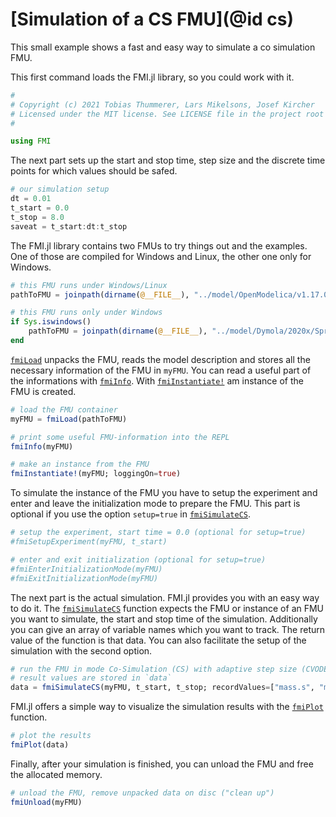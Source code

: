 # [Simulation of a CS FMU](@id cs)

This small example shows a fast and easy way to simulate a co simulation FMU.

This first command loads the FMI.jl library, so you could work with it.

```julia
#
# Copyright (c) 2021 Tobias Thummerer, Lars Mikelsons, Josef Kircher
# Licensed under the MIT license. See LICENSE file in the project root for details.
#

using FMI
```

The next part sets up the start and stop time, step size and the discrete time points for which values should be safed.
```julia
# our simulation setup
dt = 0.01
t_start = 0.0
t_stop = 8.0
saveat = t_start:dt:t_stop
```
The FMI.jl library contains two FMUs to try things out and the examples. One of those are compiled for Windows and Linux, the other one only for Windows.
```julia
# this FMU runs under Windows/Linux
pathToFMU = joinpath(dirname(@__FILE__), "../model/OpenModelica/v1.17.0/SpringFrictionPendulum1D.fmu")

# this FMU runs only under Windows
if Sys.iswindows()
    pathToFMU = joinpath(dirname(@__FILE__), "../model/Dymola/2020x/SpringFrictionPendulum1D.fmu")
end
```
[`fmiLoad`](@ref) unpacks the FMU, reads the model description and stores all the necessary information of the FMU in ```myFMU```. You can read a useful part of the informations with [`fmiInfo`](@ref). With [`fmiInstantiate!`](@ref) am instance of the FMU is created.
```julia
# load the FMU container
myFMU = fmiLoad(pathToFMU)

# print some useful FMU-information into the REPL
fmiInfo(myFMU)

# make an instance from the FMU
fmiInstantiate!(myFMU; loggingOn=true)
```
To simulate the instance of the FMU you have to setup the experiment and enter and leave the initialization mode to prepare the FMU. This part is optional if you use the option ```setup=true``` in [`fmiSimulateCS`](@ref).
```julia
# setup the experiment, start time = 0.0 (optional for setup=true)
#fmiSetupExperiment(myFMU, t_start)

# enter and exit initialization (optional for setup=true)
#fmiEnterInitializationMode(myFMU)
#fmiExitInitializationMode(myFMU)
```
The next part is the actual simulation. FMI.jl provides you with an easy way to do it. The [`fmiSimulateCS`](@ref) function expects the FMU or instance of an FMU you want to simulate, the start and stop time of the simulation. Additionally you can give an array of variable names which you want to track. The return value of the function is that data. You can also facilitate the setup of the simulation with the second option.
```julia
# run the FMU in mode Co-Simulation (CS) with adaptive step size (CVODE) but fixed save points dt,
# result values are stored in `data`
data = fmiSimulateCS(myFMU, t_start, t_stop; recordValues=["mass.s", "mass.v"], setup=true)
```
FMI.jl offers a simple way to visualize the simulation results with the [`fmiPlot`](@ref) function.
```julia
# plot the results
fmiPlot(data)
```
Finally, after your simulation is finished, you can unload the FMU and free the allocated memory.
```julia
# unload the FMU, remove unpacked data on disc ("clean up")
fmiUnload(myFMU)
```